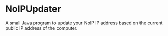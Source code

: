# NoIPUpdater
A small Java program to update your NoIP IP address based on the current public IP address of the computer.
